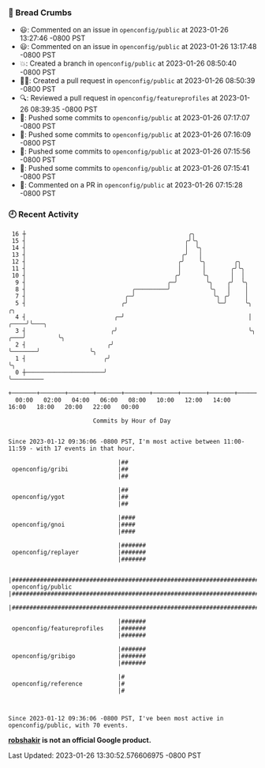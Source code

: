 ### 🍞 Bread Crumbs

 * 😃: Commented on an issue in `openconfig/public` at 2023-01-26 13:27:46 -0800 PST
 * 😃: Commented on an issue in `openconfig/public` at 2023-01-26 13:17:48 -0800 PST
 * 💥: Created a branch in `openconfig/public` at 2023-01-26 08:50:40 -0800 PST
 * ✍🏼: Created a pull request in `openconfig/public` at 2023-01-26 08:50:39 -0800 PST
 * 🔍: Reviewed a pull request in  `openconfig/featureprofiles` at 2023-01-26 08:39:35 -0800 PST
 * 🚢: Pushed some commits to `openconfig/public` at 2023-01-26 07:17:07 -0800 PST
 * 🚢: Pushed some commits to `openconfig/public` at 2023-01-26 07:16:09 -0800 PST
 * 🚢: Pushed some commits to `openconfig/public` at 2023-01-26 07:15:56 -0800 PST
 * 🚢: Pushed some commits to `openconfig/public` at 2023-01-26 07:15:41 -0800 PST
 * 💬: Commented on a PR in  `openconfig/public` at 2023-01-26 07:15:28 -0800 PST

### 🕘 Recent Activity
```
 16 ┼                                              ╭╮
 15 ┤                                             ╭╯╰╮
 14 ┤                                             │  ╰╮
 13 ┤                                            ╭╯   │
 12 ┤                                           ╭╯    ╰╮        ╭╮
 11 ┤                                           │      │       ╭╯╰╮
 10 ┤                                          ╭╯      ╰╮      │  │
  9 ┤                                        ╭─╯        ╰╮    ╭╯  ╰╮
  8 ┤                              ╭─────────╯           ╰╮   │    │
  7 ┤                            ╭─╯                      ╰╮ ╭╯    │
  5 ┤                           ╭╯                         ╰─╯     ╰╮                 ╭╮
  4 ┤                         ╭─╯                                   │            ╭────╯╰───╮
  3 ┤                        ╭╯                                     ╰╮       ╭───╯         ╰╮
  2 ┤                       ╭╯                                       ╰───────╯              ╰╮
  1 ┤                      ╭╯                                                                ╰╮
  0 ┼──────────────────────╯                                                                  ╰─────────
    +───────+───────+───────+───────+───────+───────+───────+───────+───────+───────+───────+───────+────
  00:00   02:00   04:00   06:00   08:00   10:00   12:00   14:00   16:00   18:00   20:00   22:00   00:00   

						Commits by Hour of Day


Since 2023-01-12 09:36:06 -0800 PST, I'm most active between 11:00-11:59 - with 17 events in that hour.

```



```
                               |##
 openconfig/gribi              |##
                               |##

                               |##
 openconfig/ygot               |##
                               |##

                               |####
 openconfig/gnoi               |####
                               |####

                               |#######
 openconfig/replayer           |#######
                               |#######

                               |######################################################################
 openconfig/public             |######################################################################
                               |######################################################################

                               |#######
 openconfig/featureprofiles    |#######
                               |#######

                               |#######
 openconfig/gribigo            |#######
                               |#######

                               |#
 openconfig/reference          |#
                               |#



Since 2023-01-12 09:36:06 -0800 PST, I've been most active in openconfig/public, with 70 events.

```
**[robshakir](mailto:robjs@google.com) is not an official Google product.**  


Last Updated: 2023-01-26 13:30:52.576606975 -0800 PST
